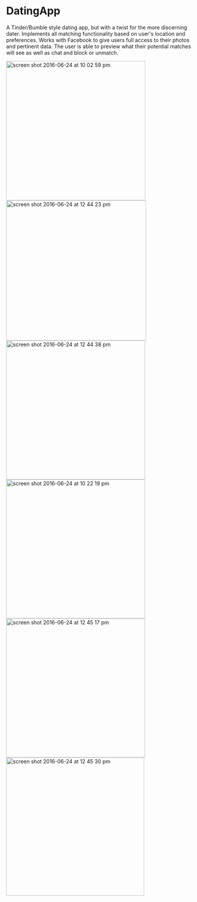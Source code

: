 # DatingApp
A Tinder/Bumble style dating app, but with a twist for the more discerning dater. 
Implements all matching functionality based on user's location and preferences. 
Works with Facebook to give users full access to their photos and pertinent data.
The user is able to preview what their potential matches will see as well as chat and block or unmatch.

<img width="375" alt="screen shot 2016-06-24 at 10 02 59 pm" src="https://cloud.githubusercontent.com/assets/8518882/16354203/f6387058-3a59-11e6-9d0b-ce08a14da207.png">
<img width="377" alt="screen shot 2016-06-24 at 12 44 23 pm" src="https://cloud.githubusercontent.com/assets/8518882/16348290/9a71f5e4-3a1f-11e6-94b9-5c014e992ff8.png">
<img width="374" alt="screen shot 2016-06-24 at 12 44 38 pm" src="https://cloud.githubusercontent.com/assets/8518882/16348307/b163b1e8-3a1f-11e6-8619-732f60c2b483.png">
<img width="374" alt="screen shot 2016-06-24 at 10 22 19 pm" src="https://cloud.githubusercontent.com/assets/8518882/16354236/d9119544-3a5a-11e6-9c5a-fb22af381acf.png">
<img width="374" alt="screen shot 2016-06-24 at 12 45 17 pm" src="https://cloud.githubusercontent.com/assets/8518882/16348315/c0966aa2-3a1f-11e6-8e8a-16434f752fd7.png">
<img width="372" alt="screen shot 2016-06-24 at 12 45 30 pm" src="https://cloud.githubusercontent.com/assets/8518882/16348318/c3cade6a-3a1f-11e6-9b43-7bca023d4f15.png">
